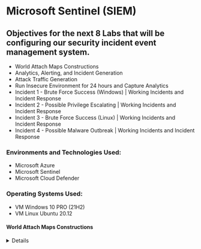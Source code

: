 # Microsoft Sentinel (SIEM)

## Objectives for the next 8 Labs that will be configuring our security incident event management system.

- World Attach Maps Constructions
- Analytics, Alerting, and Incident Generation
- Attack Traffic Generation
- Run Insecure Environment for 24 hours and Capture Analytics
- Incident 1 - Brute Force Success (Windows) | Working Incidents and Incident Response
- Incident 2 - Possible Privilege Escalating | Working Incidents and Incident Response
- Incident 3 - Brute Force Success (Linux) | Working Incidents and Incident Response
- Incident 4 - Possible Malware Outbreak | Working Incidents and Incident Response

### Environments and Technologies Used:

- Microsoft Azure
- Microsoft Sentinel
- Microsoft Cloud Defender

### Operating Systems Used:

- VM Windows 10 PRO (21H2)
- VM Linux Ubuntu 20.12

#### World Attach Maps Constructions
<details close>

<div>

</summary>


**Reminder: Check your Subscription’s Cost Analysis**

### Actions and Observations<b>

- In Sentinel, we will develop four distinct workbooks showcasing diverse forms of malicious traffic originating from various global locations, all directed at our resources.

- To streamline the process and minimize errors and inquiries, we will utilize pre-built JSON maps. However, we will still provide a comprehensive explanation of the entire process during the labs.

--- 

> Within Microsoft Sentinel | Workbooks, we will introduce a new workbook with the aim of constructing our map. It's important to note that Sentinel utilizes our Log Analytics Workspace, where we have ingested the relevant logs as part of the process.

<p align="center">
<img src="https://i.imgur.com/GAHuCZw.png" height="70%" width="70%" alt="Azure Free Account"/> 
</p>

- To enhance the clarity of the workbook, we will begin by removing the pre-included reports.
- Next, we will proceed to add a query for data retrieval.
- Within the Advanced Editor, we will paste the provided [KQL .JSON](https://github.com/joshmadakor1/Cyber-Course/blob/main/Sentinel-Maps(JSON)/linux-ssh-auth-fail.json) Information to further refine the configuration.

> Once you execute your query, the graph should populate with the corresponding data, providing a visual representation of the results.

<p align="center">
<img src="https://i.imgur.com/uQxkxWK.png" height="70%" width="70%" alt="Azure Free Account"/> 
</p>

> Please keep in mind that the graphs generated by each participant will differ since they are based on the attacks received within a specific timeframe. This ensures that the visual representations will reflect the unique data and experiences of each individual.

> By utilizing the provided KQL code, we are able to observe instances of Linux VM Authentication SSH Failures.
 Edit > Settings > Map Settings  

<p align="center">
<img src="https://i.imgur.com/NFxdvI5.png" height="70%" width="70%" alt="Azure Free Account"/> 
</p>

> At this stage, you have the flexibility to further customize both the map and its associated details according to your preferences. However, for the purposes of this demonstration, I will keep the settings at their default configuration.

> Let's proceed by saving the workbook. Once saved, we can then repeat the aforementioned steps for creating the other maps.

<p align="center">
<img src="https://i.imgur.com/acp1GEx.png" height="70%" width="70%" alt="Azure Free Account"/> 
</p

> Subsequently, we shall generate a chart illustrating instances of [MS SQL Authentication Fail](https://github.com/joshmadakor1/Cyber-Course/blob/main/Sentinel-Maps(JSON)/mssql-auth-fail.json)

<p align="center">
<img src="https://i.imgur.com/qwD55SO.png" height="70%" width="70%" alt="Azure Free Account"/> 
</p

> Let's proceed by reiterating the process for the following maps, utilizing the KQL code entry.

- [NSG Malicious Allowed In](https://github.com/joshmadakor1/Cyber-Course/blob/main/Sentinel-Maps(JSON)/nsg-malicious-allowed-in.json)

<p align="center">
<img src="https://i.imgur.com/BUhROQX.png" height="70%" width="70%" alt="Azure Free Account"/> 
</p

- [Windows RDP & SMB Authentication Failures](https://github.com/joshmadakor1/Cyber-Course/blob/main/Sentinel-Maps(JSON)/windows-rdp-auth-fail.json)

<p align="center">
<img src="https://i.imgur.com/uYY6Lgb.png" height="70%" width="70%" alt="Azure Free Account"/> 
</p

> We have the flexibility to modify and adjust the timeframe to examine the specific locations and nature of attacks that occurred within a particular time period. As an illustration, I will set the timeframe to 30 minutes:

<p align="center">
<img src="https://i.imgur.com/TeH4n5i.png" height="70%" width="70%" alt="Azure Free Account"/> 
</p

> You should possess four tailor-made workbooks appearing as such:

<p align="center">
<img src="https://i.imgur.com/nWqabDs.png" height="70%" width="70%" alt="Azure Free Account"/> 
</p

> During future labs, we will have the opportunity to generate our own attacks and incorporate them into these maps. For instance, if we create a virtual machine in Asia and proceed to attack the home base VM, a data point will be appended to the graphs based on the method of attack employed. 
<div>

### Troubleshooting: 

> If it has been 24 hours since the creation of the tracked resources on this map, and you are not observing any traffic to them, it is essential to verify the following:

1. Confirm if any logs appear by generating traffic manually.
2. Ensure that both virtual machines (VMs) are powered on.
3. Verify that Microsoft Defender for Cloud and the Data Collection Rules are accurately configured to collect logs from the VMs. Refer to the "Logging and Monitoring: Enable MDC and Configure Log Collection for Virtual Machines" section for guidance.
4. Ensure that logging is appropriately configured for MS SQL Server as described in the "Azure Intro: Creating our Subscription and First Resources" section.
5. If the NSG (Network Security Group) Flow Logs are empty, double-check their configuration based on the instructions provided in the "Logging and Monitoring: Enable MDC and Configure Log Collection for Virtual Machines" section.
6. Alternatively, you can proceed to the "Azure Sentinel: Attack Traffic Generation" section to generate some traffic. However, it is crucial to confirm that logging is correctly configured and visible before attempting this step.

<div> 

<details close>

---

</summary>

### Analytics, Alerting, and Incident Generation

- This lab will focus on Analytics, Alerting, and Incident Generation. Our primary focus will be on these areas throughout the lab.

- We will manually proceed to add the rules and subsequently trigger the alerts. Our objective is to thoroughly analyze and comprehend the alerts by dissecting them, gaining a deep understanding of the underlying events and actions taking place. 

![image](https://user-images.githubusercontent.com/109401839/235291419-36c75299-c9a9-4b64-a51c-f4b10ce43164.png)

> We will commence with a Windows machine performing a brute force attempt as our initial scenario.

``` 
SecurityEvent
| where EventID == 4625
| where TimeGenerated > ago(60m)
| summarize FailureCount = count() by SourceIP = IpAddress, EventID, Activity
| where FailureCount >= 10
```

> Let's input the following query into our Log Analytics workspace and execute it. The query will display the EventID 4625 occurrences within the specified timeframe, which in this case is 60 minutes. Following that, we will examine the categories and observe the failure count. This count will help us determine whether there were multiple instances of the same attack, or if there were 10 separate instances involving the same IP, EventID, and activity attempting the attack. The failure count provides this valuable insight.

> While we don't want to trigger an alert every time a user makes a few mistakes, if a certain user fails more than ten times, it becomes quite suspicious. In such cases, we can generate an alert to flag this activity as potentially malicious or suspicious.

<p align="center">
<img src="https://i.imgur.com/I883WLN.png" height="70%" width="70%" alt="Azure Free Account"/> 
</p

> Now we will proceed to add a query rule that mirrors the previous KQL query. 

<p align="center">
<img src="https://i.imgur.com/Sdmlb0o.png" height="70%" width="70%" alt="Azure Free Account"/> 
</p

- Regarding tactics and techniques, we will specifically choose "Credential Access" and "Brute Force" as our selections.
- Within the "Set rule logic" section, we will paste the query for the brute force attempt and carefully examine the query results. 

<p align="center">
<img src="https://i.imgur.com/ZxrEGLb.png" height="70%" width="70%" alt="Azure Free Account"/> 
</p

In the "Alert enrichment" section, specifically under "Entity Mapping," we will configure the following:

1. Set up IP Entity:
- Entity Type: Address
- Field Name: AttackerIP

2. Add a new entity:
- Set up Host:
  - Entity Type: Hostname
  - Field Name: DestinationHostName
By implementing these configurations, we can enhance the alert information with relevant entities such as IP addresses and hostnames. 

<p align="center">
<img src="https://i.imgur.com/lg2RUlr.png" height="70%" width="70%" alt="Azure Free Account"/> 
</p

> Suppose an attacker with the IP address  launches an attack on our network. In such a scenario, we will receive an initial alert. However, Azure Sentinel will track and correlate subsequent actions associated with that IP address, mapping them to additional alerts. This capability allows for a comprehensive view of the attacker's activities and helps identify any related threats or malicious actions. 

 <p align="center">
<img src="https://i.imgur.com/J65Xk3u.png" height="70%" width="70%" alt="Azure Free Account"/> 
</p>
<p align="center">
<img src="https://i.imgur.com/PC3RDMc.png" height="70%" width="70%" alt="Azure Free Account"/> 
</p>
	
> Our rule is now prepared for action, validated, and ready to be created. Once created, we should be able to observe any incidents it generates. It's worth noting that almost immediately after the rule's creation, an incident was generated, highlighting its effectiveness and swift response. 

 <p align="center">
<img src="https://i.imgur.com/Qod6yDw.png" height="70%" width="70%" alt="Azure Free Account"/> 
</p>
<p align="center">
<img src="https://i.imgur.com/kZ0rP3d.png" height="70%" width="70%" alt="Azure Free Account"/> 
</p>

> Located at the bottom left, we can click on "Investigate" to access a visually appealing infographic that provides a comprehensive overview of the attack on the host. This infographic offers a clear and concise representation of the attack, aiding in our understanding and analysis of the incident.

<p align="center">
<img src="https://i.imgur.com/lStgMAF.png" height="70%" width="70%" alt="Azure Free Account"/> 
</p

- Now, let's proceed to delete the test incident alert and the test alert. We will then import a set of authentic queries to work with, enabling us to analyze real-world scenarios and enhance our understanding of the system.  

> If you encountered any issues during this step and the query did not yield any incidents, you have an alternative option. You can remote into your VM intentionally and deliberately fail the login attempt ten times. By doing so, you will generate the desired incident and proceed with the subsequent steps of the lab successfully.

- To simplify the process, you can now download the query rule list, which will facilitate your workflow and make your tasks more efficient.

---

[Sentinel Analytics Rules](https://github.com/joshmadakor1/Cyber-Course/blob/main/Sentinel-Analytics-Rules/Sentinel-Analytics-Rules(KQL%20Alert%20Queries).json)

---

> Upon importing the rules, we have already witnessed the generation of three incidents. This serves as a testament to the effectiveness and productivity of our work.

<p align="center">
<img src="https://i.imgur.com/EJvKXa4.png" height="70%" width="70%" alt="Azure Free Account"/> 
</p

- The following are the imported active rules:

<p align="center">
<img src="https://i.imgur.com/6n3msm8.png" height="70%" width="70%" alt="Azure Free Account"/> 
</p

> Feel free to explore and familiarize yourself with each component. For instance, let's take a look at "CUSTOM: Possible Privilege Escalation (Global Admin Role Assignment)" rule. Under the "Set Rule Logic" section, we can examine the rule query and break it down into its components for better understanding.

```
AuditLogs
| where OperationName == "Add member to role" and Result == "success"
| where TargetResources[0].modifiedProperties[1].newValue == '"Company Administrator"' and TargetResources[0].type == "User"
| project TimeGenerated, OperationName, AssignedRole = TargetResources[0].modifiedProperties[1].newValue, InitiatorId = InitiatedBy.user.id, InitiatorUpn = InitiatedBy.user.userPrincipalName, TargetAccountId = TargetResources[0].id, TargetAccountUpn = TargetResources[0].userPrincipalName, InitiatorIpAddress = InitiatedBy.user.ipAddress, Status = Result
```
---

- Here is a breakdown of each line:

> "AuditLogs" represents the name of the table being queried, which typically stores logs pertaining to various actions performed within a Microsoft Azure environment.

``` | where OperationName == "Add a member to role" and Result == "success": ```

> This particular line in the query is designed to refine the results by filtering for entries where the operation name is "Add a member to the role" and the result is recorded as "success". This criterion helps narrow down the outcomes to exclusively display instances where users were successfully added to a role.

``` | where TargetResources[0].modifiedProperties[1].newValue == '"Company Administrator"' and TargetResources[0].type == "User": ``` 

> This line of the query serves as an additional filter to exclusively display entries where the modified property, located at index 1 of the first TargetResource (a resource involved in the operation), matches the string "Company Administrator". Furthermore, it ensures that the type of the first TargetResource is specifically identified as "User". This filtering condition is most likely employed to present successful attempts of adding a user to the "Company Administrator" role exclusively.

``` | project TimeGenerated, OperationName, AssignedRole = TargetResources[0].modifiedProperties[1].newValue, InitiatorId = InitiatedBy.user.id, InitiatorUpn = InitiatedBy.user.userPrincipalName, TargetAccountId = TargetResources[0].id, TargetAccountUpn = TargetResources[0].userPrincipalName, InitiatorIpAddress = InitiatedBy.user.ipAddress, Status = Result: ``` 

> This line in the query performs a projection operation by selecting specific columns from the filtered results. Additionally, it assigns them new names for improved readability and clarity. 

> The selected columns in this query encompass various crucial attributes. These include the timestamp of log generation (TimeGenerated), the name of the operation (OperationName), the assigned role (AssignedRole), which corresponds to the modified property at index 1 of the first TargetResource, the ID of the user who initiated the operation (InitiatorId), the user principal name of the initiating user (InitiatorUpn), the ID of the target account (TargetAccountId) corresponding to the first TargetResource, the user principal name of the target account (TargetAccountUpn) linked to the first TargetResource, the IP address of the initiating user (InitiatorIpAddress), and the operation status (Status), which signifies the outcome of the operation. These columns have been meticulously selected and renamed for enhanced readability and comprehension.

- Let's now explore the events that unfolded while you were reading my responses and I was typing them out.

<p align="center">
<img src="https://i.imgur.com/KFrBEEP.png" height="70%" width="70%" alt="Azure Free Account"/> 
</p

> Another brute force attempt was made on our Windows machine.
 

- Let's delve into the investigation and examine the details of this incident.

<p align="center">
<img src="https://i.imgur.com/gnY29zX.png" height="70%" width="70%" alt="Azure Free Account"/> 
</p

> Considering the recent occurrence of these attacks, it would be appropriate to revise the workbooks to ensure they accurately reflect the geolocation map within the timeframe of the attacks. This will provide us with a more up-to-date and comprehensive understanding of the attack patterns and their geographical origins.

![vivaldi_sbJlTVzF7M](https://user-images.githubusercontent.com/109401839/235295157-7cba01ca-2c81-4c49-b03d-7cab1c81fb77.png)

> In the last 30 minutes: 

![image](https://user-images.githubusercontent.com/109401839/235295217-06574230-fcb2-408e-b415-428896d83fe9.png)

> The entities within the workbooks provide us with valuable IP address information. These IP addresses offer insights into the sources of the attacks and assist in identifying the potential origins of malicious activities.

<details close>

<div>

</summary>

### Attack Traffic Generation

- In the spirit of assuming the role of an attacker, let's immerse ourselves in the lab by adopting the persona of a world-renowned black hat hacker. To simulate this scenario, we will initiate the generation of attack traffic intentionally, with the intention of triggering alerts and incident generation. This hands-on experience will allow us to gain deeper insights into the detection and response capabilities of the system.

To proceed with the lab activities, follow these steps:

1. Log into the "attack-vm" that was set up in our previous labs.
2. Open PowerShell as an administrator and install the Az module if it hasn't been installed already.
3. Optionally, download SQL Server Management Studio (SSMS) from the previous lab materials.
4. Download and install Visual Studio Code, which is a mandatory tool for this lab.
5. Run the PowerShell command "Install-Module Az" and select "Yes to All" when prompted to install the module and any dependencies.

By completing these steps, you will have the necessary tools and environment set up to generate the desired attack traffic and proceed with the lab exercises.

![mstsc_au4u5GMQEb](https://user-images.githubusercontent.com/109401839/235329774-464dbb88-f6f9-4e2c-bd1e-a058f73a8fa1.png)

- Download the ["Attack-Scripts"](https://github.com/joshmadakor1/Cyber-Course/tree/main/Attack-Scripts) PowerShell scripts and save the folder on your desktop. This will provide convenient access to the scripts during the lab activities.

<p align="center">
<img src="https://i.imgur.com/mz1FXq1.png" height="70%" width="70%" alt="Azure Free Account"/> 
</p

- Launch Visual Studio Code and navigate to the folder where you saved the "Attack-Scripts" PowerShell scripts. Open the folder in Visual Studio Code to begin working with the scripts and performing the necessary actions during the lab.

<p align="center">
<img src="https://i.imgur.com/W928lFG.png" height="70%" width="70%" alt="Azure Free Account"/> 
</p

> Note: While it is possible to perform the actions carried out by these scripts manually, it is beneficial to gain experience using scripts as they can enhance efficiency and versatility. If you find yourself uncertain about the purpose of each line in the script, feel free to copy and paste it into ChatGPT and request an explanation for each line at a specific age group. This will allow you to dissect and thoroughly understand the script, enabling further comprehension. Remember, knowledge builds over time, so take it step by step at your own pace.

> When using Visual Studio Code (VSC), you might encounter a prompt to install the PowerShell extension. Please proceed with installing the extension, as it will enhance your PowerShell scripting experience within VSC.

- Execute each of the following scripts one by one, carefully observing the outcomes reflected in the Log Analytics Workspace. Additionally, pay attention to the incident creation in Azure Sentinel. This will provide valuable insights into the effects of running these scripts and help you understand how they impact both the log analytics and incident detection components of the system.

- Proceed to run the script named "AAD-Brute-Force-Success-Simulator.ps1". This script simulates a successful brute force attack against Azure Active Directory (AAD). Alternatively, you can manually attempt to log into the Azure portal to mimic the same scenario. By executing this script or performing the login attempts, you will observe the corresponding results in the system.

Now let's analyze the different components of the script to gain a deeper understanding of its functionality. By dissecting the script, we can examine each component and comprehend how they work together to simulate a successful brute force attack.

Line 1: ```$tenantId = "xxxxxxxx-xxxx-xxxx-xxxx-xxxxxxxxxxxx" ```

> To locate your Tenant ID, navigate to the Azure Active Directory (AAD) Blade in the Azure Portal. You will be able to find your Tenant ID displayed in this section.

Line 2: ``` $username = "attacker@[your user name].onmicrosoft.com" ```

> Please provide a valid username that exists in your Azure Active Directory (AAD) Tenant. For example, in my case, the username would be "attacker@jnoriega232gmail.onmicrosoft.com". Use the appropriate username from your AAD Tenant when running the script.

Line 3: ``` $correct_password = "LabTest12345" ``` 

> Please enter the correct password for the specified user mentioned above. If you cannot recall the password, you can reset it by following these steps:

1. Open your web browser in incognito mode.
2. Sign in to Azure Active Directory (AAD) using the user's account.
3. Follow the password reset process provided by Azure AD to set a new password.
Once you have reset the password and obtained the new one, enter it when prompted while running the script.

Line 4: ``` $wrong_password = "___WRONG PASSWORD___" ``` 

> To simulate authentication failures, the script will deliberately use an incorrect password during the login attempts. This will trigger authentication failure events and help illustrate the impact of incorrect credentials on the system.

Line 5: ``` $max_attempts = 11  ``` 

> This parameter represents the number of consecutive login failures required before a successful login is simulated. 

> During the execution of the script, it will iterate through a loop, simulating 11 consecutive failed login attempts followed by 1 successful login attempt. This sequence will trigger an incident alert, indicating a potential security breach. 

<p align="center">
<img src="https://i.imgur.com/7p7qyZQ.png" height="70%" width="70%" alt="Azure Free Account"/> 
</p

> We can now go to our Log Analytics and view logs. 
Enter the query: 

```
// Failed AAD logon
let FailedLogons = SigninLogs
| where Status.failureReason == "Invalid username or password or Invalid on-premise username or password."
| where TimeGenerated > ago(1h)
| project TimeGenerated, Status = Status.failureReason, UserPrincipalName, UserId, UserDisplayName, AppDisplayName, AttackerIP = IPAddress, IPAddressFromResourceProvider, City = LocationDetails.city, State = LocationDetails.state, Country = LocationDetails.country, Latitude = LocationDetails.geoCoordinates.latitude, Longitude = LocationDetails.geoCoordinates.longitude
| summarize FailureCount = count() by AttackerIP, UserPrincipalName;
let SuccessfulLogons = SigninLogs
| where Status.errorCode == 0 
| where TimeGenerated > ago(1h)
| project TimeGenerated, Status = Status.errorCode, UserPrincipalName, UserId, UserDisplayName, AppDisplayName, AttackerIP = IPAddress, IPAddressFromResourceProvider, City = LocationDetails.city, State = LocationDetails.state, Country = LocationDetails.country, Latitude = LocationDetails.geoCoordinates.latitude, Longitude = LocationDetails.geoCoordinates.longitude
| summarize SuccessCount = count() by AuthenticationSuccessTime = TimeGenerated, AttackerIP, UserPrincipalName, UserId, UserDisplayName;
let BruteForceSuccesses = SuccessfulLogons
| join kind = inner FailedLogons on AttackerIP, UserPrincipalName;
BruteForceSuccesses
| project AttackerIP, TargetAccount = UserPrincipalName, UserId, FailureCount, SuccessCount, AuthenticationSuccessTime
```

> Executing this query will generate results that indicate a successful brute force attack in Azure Active Directory (AAD). Please allow some time for the results to populate, as they depend on the execution of the script. Be patient while waiting for the query results to display the outcomes of the script execution.

<p align="center">
<img src="https://i.imgur.com/HvksGSp.png" height="70%" width="70%" alt="Azure Free Account"/> 
</p

-Afterward, we will execute the script called "SQL-Brute-Force-Simulator.ps1". This script emulates a brute force attack on our MS SQL Server. As an alternative approach, we can manually attempt this by utilizing SSMS and deliberately logging in with incorrect credentials. To do so, simply make repeated failed login attempts (10 or more).

-Throughout the script's execution, it will make numerous authentication and login attempts. However, it's important to note that rapid login attempts might not always be accurately recorded. Hence, to mitigate this issue, we will cap the maximum attempts at 50. In the event of reaching this threshold, an incident alert will be triggered to notify us of a potential security breach.
	
<p align="center">
<img src="https://i.imgur.com/RZNIfTW.png" height="70%" width="70%" alt="Azure Free Account"/> 
</p	
	
> We can now access our Log Analytics platform to review the logs. Please input the following query:	
	
```
// Brute Force Attempt MS SQL Server
let IpAddress_REGEX_PATTERN = @"\b\d{1,3}\.\d{1,3}\.\d{1,3}\.\d{1,3}\b";
Event
| where EventLog == "Application"
| where EventID == 18456
| where TimeGenerated > ago(1hr)
| project TimeGenerated, AttackerIP = extract(IpAddress_REGEX_PATTERN, 0, RenderedDescription), DestinationHostName = Computer, RenderedDescription
| summarize FailureCount = count() by AttackerIP, DestinationHostName
| where FailureCount >= 10
```	

> Running this query will produce results that signify a brute force attack on our MS SQL Server. Please be patient as it may take some time for the results to populate, as they rely on the script's execution. Kindly allow sufficient time for the query results to reveal the outcomes of the script execution.
	
<p align="center">
<img src="https://i.imgur.com/L99lx3k.png" height="70%" width="70%" alt="Azure Free Account"/> 
</p

- Following that, we will employ the Malware-Generator-EICAR.ps1 script to simulate the creation of malware on our Windows VM. This step is designed to trigger an incident alert, promptly notifying us of a potential malware attack.

> We can execute this in PowerShell ISE, resulting in the creation of a Windows Security Alert. Alternatively, you have the option to create a .txt file and merge the two sections of the script into it. Saving the file will then trigger the desired alert.

To execute the command in PowerShell ISE, follow these steps:

1. Copy the Malware-Generator-EICAR.ps1 script from our attack scripts folder.
2. Paste the script into a new script file.
3. Modify the parameter for the total number of viruses to generate. Change it to 10.
4. Save the modified script.
5. Finally, run the script to initiate the generation of 10 viruses.

> The script conveniently automates the process for us, but we also have the option to manually perform these steps individually.

<p align="center">
<img src="https://i.imgur.com/nlzsZsj.png" height="70%" width="70%" alt="Azure Free Account"/> 
</p

- To manually initiate the generation of malware, follow these steps:

1. Open a new Notepad document.
2. Copy and paste the first and second half of the script side by side into the Notepad document.
3. Save the file as "EICAR" to the desktop or any desired location.

<p align="center">
<img src="https://i.imgur.com/JDwprcz.png" height="70%" width="70%" alt="Azure Free Account"/> 
</p

- It appears that we have received an alert from Windows Security indicating the necessity to configure ransomware protection.

<p align="center">
<img src="https://i.imgur.com/BNQtVOg.png" height="70%" width="70%" alt="Azure Free Account"/> 
</p

- We should observe the generated malware in both Defender for Cloud and Sentinel. In Sentinel, the detection will only appear if Windows Security has taken action, depending on the configured settings. If the malware is quarantined, you will need to manually take action to resolve it. Following that, please allow some time (which could be quite lengthy) and wait for the incident or use a KQL query to view the details of the incident.

<p align="center">
<img src="https://i.imgur.com/zo2Tu7K.png" height="70%" width="70%" alt="Azure Free Account"/> 
</p

- Subsequently, we will manually access the Azure portal to read the key vault secret named "Tenant-Global-Admin-Password." This action simulates a potential privilege escalation attack. Merely viewing the secret within the key vault should trigger an alert and generate an incident in Sentinel.

> To accomplish this, navigate to the Azure portal. Proceed to the Key Vault section and access the Secrets tab. Locate and select the "Tenant-Global-Admin-Password" secret. Choose the current version and then click on "Show Secret Value" to reveal the contents.

<p align="center">
<img src="https://i.imgur.com/I7YFZwc.png" height="70%" width="70%" alt="Azure Free Account"/> 
</p

- After an adequate amount of time has elapsed, we can proceed to the Log Analytics Workspace to examine the logs and identify any alerts that have been generated. Once our query starts returning results indicating a potential privilege escalation attack, we should anticipate the creation of an incident in Sentinel.

<p align="center">
<img src="https://i.imgur.com/TMGhth9.png" height="70%" width="70%" alt="Azure Free Account"/> 
</p

- We will now simulate an attack by manually toggling the Windows VM firewall, enabling and disabling it, and closely monitoring the resulting incidents.

> To proceed, we will first log into our Windows VM. Then, we will navigate to the Windows machine firewall by searching for "wf.msc". Once there, we will access the "Windows Defender Firewall Properties" and carefully review each tab, including the Domain Profile, Private Profile, and Public Profile. For each profile, we will enable the Firewall state and subsequently disable it to simulate the manipulation of firewall settings.

<p align="center">
<img src="https://i.imgur.com/et1fSTW.png" height="70%" width="70%" alt="Azure Free Account"/> 
</p

- As is customary, kindly allow some time for the logs to populate in the Log Analytics Workspace. Once the logs start appearing, we can anticipate the subsequent creation of an incident in Sentinel, triggered by the simulated attack involving host firewall tampering.
<p align="center">
<img src="https://i.imgur.com/9mJMNxB.png" height="70%" width="70%" alt="Azure Free Account"/> 
</p

<details close>

<details>
  <summary>Details</summary>

### Run Insecure Environment for 24 Hours and Capture Analytics

### Dataset 

Before 24 Hours: 
<div>

| Metric                   | Count
| ------------------------ | -----
| SecurityEvent            | 23146
| Syslog                   | 2123
| SecurityAlert            | 10
| SecurityIncident         | 267
| NSG Inbound Malicious Flows Allowed | 865

![Windows RDP   SMB Authentication Failure(Before)](https://user-images.githubusercontent.com/109401839/235335964-ef063912-f0b7-4761-a95b-911c21f240b7.png)

![Linux SSH Auth Failure (Before)](https://user-images.githubusercontent.com/109401839/235335965-63e57ce1-2d54-4256-a86c-4e7962eda71e.png)

![MySQL Authentication Failures(Before)](https://user-images.githubusercontent.com/109401839/235335966-25b63a64-750c-4275-9f54-a5ec72bd0a7c.png)

![nsg-malicious-allowed-in (before)](https://user-images.githubusercontent.com/109401839/235335967-faab4541-ea6c-4276-8b17-1b446613ff9f.png)

HELPER QUERIES	
		
	Helper KQL Queries
		
Start Time	

``` 
"range x from 1 to 1 step 1
| project StartTime = ago(24h), StopTime = now()"
 ``` 
	
![vivaldi_TqMaMGLc0s](https://user-images.githubusercontent.com/109401839/235334642-729e7798-48b3-43ea-870b-85ed6425f3c1.png)
	
Stop Time			
Security Events (Windows VMs)	"SecurityEvent
| where TimeGenerated >= ago(24h)
| count"

		
Syslog (Linux VMs)	"Syslog
| where TimeGenerated >= ago(24h)
| count"	

	
SecurityAlert (Microsoft Defender for Cloud)	"SecurityAlert
| where DisplayName !startswith ""CUSTOM"" and DisplayName !startswith ""TEST""
| where TimeGenerated >= ago(24h)
| count"
		
Security Incident (Sentinel Incidents)	"SecurityIncident
| where TimeGenerated >= ago(24h)
| count"	

	
NSG Inbound Malicious Flows Allowed	"AzureNetworkAnalytics_CL 
| where FlowType_s == ""MaliciousFlow"" and AllowedInFlows_d > 0
| where TimeGenerated >= ago(24h)
| count"

	
NSG Inbound Malicious Flows Blocked	"AzureNetworkAnalytics_CL 
| where FlowType_s == ""MaliciousFlow"" and DeniedInFlows_d > 0
| where TimeGenerated >= ago(24h)
| count"		

![image](https://user-images.githubusercontent.com/109401839/235336299-df51515e-aea1-424d-a880-572722e5627b.png)

### Incident Response & System Hardening

<div>

</summary>

- We will now proceed with the incidents being generated in Azure Sentinel, following the NIST 800-61 Incident Management Lifecycle. Please utilize the provided [Playbook](https://docs.google.com/document/d/1EQ5MzN95POLaRIMulYg3PIH3UGHtDNcGdkFvgOXyEXQ/edit). As you handle each incident, it is advisable to take notes after completing each step for documentation purposes.

- Step 1: Preparation
(We have already completed this step by ingesting all logs into the Log Analytics Workspace and Sentinel, as well as configuring alert rules.)

- Step 2: Detection & Analysis (You may have different alerts/incidents)

1. Set Severity, Status, and Owner for the incident.
2. View Full Details using the New Experience interface.
3. Review the Activity Log to understand the incident's history.
4. Analyze Entities and Incident Timelines to check for any additional suspicious activities.
5. "Investigate" the incident to determine its scope.
6. Inspect the entities involved and search for related events.
7. Evaluate the legitimacy of the incident (True Positive, False Positive, etc.).
8. If it is a True Positive, continue with the next steps. If it is a False Positive, close the incident.

- Step 3: Containment, Eradication, and Recovery
Follow the steps outlined in the simple Incident Response PlayBook to contain, eradicate, and recover from the incident.

- Step 4: Document Findings/Information and Close the Incident in Sentinel.

<details close>

<div>

</summary>

Incident 1 - Brute Force Success (Windows) - Working Incidents and Incident Response

- We will initiate the response to the Brute Force Success incident on our Windows VM by first establishing the severity level, updating the status, and assigning an owner.

<p align="center">
<img src="https://i.imgur.com/Tn8sOsl.png" height="70%" width="70%" alt="Azure Free Account"/> 
</p

- Next, we will proceed to examine the full details of the incident. Please navigate to the incident details using the new experience interface.

<p align="center">
<img src="https://i.imgur.com/JmZedRE.png" height="70%" width="70%" alt="Azure Free Account"/> 
</p

- Now, let us proceed with observing the Activity Log to review the incident's history and gain a comprehensive understanding of the events that have occurred.

<p align="center">
<img src="https://i.imgur.com/SOD2sXl.png" height="70%" width="70%" alt="Azure Free Account"/> 
</p

- Next, we will shift our attention to observing the Entities and Incident Timelines. This will allow us to determine if the entities involved in the incident are associated with any other attacks or suspicious activities.

<p align="center">
<img src="https://i.imgur.com/CGVqNXT.png" height="70%" width="70%" alt="Azure Free Account"/> 
</p

- By clicking on the IP Address, we can access the corresponding Geo Data and gain insights into the geographic location associated with the IP. 

<p align="center">
<img src="https://i.imgur.com/yGe40wf.png" height="70%" width="70%" alt="Azure Free Account"/> 
</p

- Proceed with the investigation of the incident, persistently working to determine its scope and extent.

<p align="center">
<img src="https://i.imgur.com/l9aNh87.png" height="70%" width="70%" alt="Azure Free Account"/> 
</p

-  In case we come across related alerts associated with this attacker, we can explore the correlation between their IP address and other activities. It appears that they are connected to 80 other events, and further investigation into these events may provide valuable insights. 

-  This attacker is associated with 6 attempted Brute Force Attacks and has successfully executed over 13 Brute Force Attacks.

 <p align="center">
<img src="https://i.imgur.com/NulWczg.png" height="70%" width="70%" alt="Azure Free Account"/> 
</p>
<p align="center">
<img src="https://i.imgur.com/64nxWCr.png" height="70%" width="70%" alt="Azure Free Account"/> 
</p>

- To access more data, navigate to the "All Aggregated Nodes" view in KQL (Kusto Query Language). This will provide a broader perspective and enable you to explore additional information and insights.

<p align="center">
<img src="https://i.imgur.com/DQJIVZa.png" height="70%" width="70%" alt="Azure Free Account"/> 
</p>
	
- This information can be viewed and analyzed using KQL (Kusto Query Language). 

```
let GetIPRelatedAlerts = (v_IP_Address: string) {
    SecurityAlert
    | summarize arg_max(TimeGenerated, *) by SystemAlertId
    | extend entities = todynamic(Entities)
    | mv-expand entities
    | project-rename entity=entities
    | where entity['Type'] == 'ip' and entity['Address'] =~ v_IP_Address
    | project-away entity
};
GetIPRelatedAlerts(@'174.65.157.233')
```

- Additionally, we can observe that our "windows-vm" appears to be a likely compromised system, given its involvement in an additional 230 incidents/alerts. This indicates a significant level of suspicious activity and raises concerns about the compromised state of the system.

<p align="center">
<img src="https://i.imgur.com/U87NFAb.png" height="70%" width="70%" alt="Azure Free Account"/> 
</p>

- Now, it is crucial to determine the legitimacy of the incident, classifying it as either a True Positive (genuine security issue) or a False Positive (a benign or erroneous event). Assessing the incident's validity will help guide further actions and response strategies.

- To aid in determining the legitimacy of the incident, we can utilize the analytics rule to delve deeper into the attacker's activities. By doing so, we can gather more comprehensive insights into their actions, thereby enabling us to uncover additional information and potentially identify any other nefarious activities they may be involved in.

```
// Brute Force Success Windows
let FailedLogons = SecurityEvent
| where EventID == 4625 and LogonType == 3
| where TimeGenerated > ago(60m)
| summarize FailureCount = count() by AttackerIP = IpAddress, EventID, Activity, LogonType, DestinationHostName = Computer
| where FailureCount >= 5;
let SuccessfulLogons = SecurityEvent
| where EventID == 4624 and LogonType == 3
| where TimeGenerated > ago(60m)
| summarize SuccessfulCount = count() by AttackerIP = IpAddress, LogonType, DestinationHostName = Computer, AuthenticationSuccessTime = TimeGenerated;
SuccessfulLogons
| join kind = leftouter FailedLogons on DestinationHostName, AttackerIP, LogonType
| project AuthenticationSuccessTime, AttackerIP, DestinationHostName, FailureCount, SuccessfulCount
```
Via [Cheat Sheet](https://github.com/joshmadakor1/Cyber-Course/blob/main/KQL-Query-Cheat-Sheet.md) 

- To refine our analysis, we will add a clause to identify entities that have had successful logins within the last 24 hours or within any desired timeframe. This will enable us to focus on the entities that have experienced recent successful login activities and help us uncover any potential security threats associated with them.

```
SecurityEvent
| where EventID == 4624
| distinct Account
``` 

<p align="center">
<img src="https://i.imgur.com/Bk0XpLZ.png" height="70%" width="70%" alt="Azure Free Account"/> 
</p>

- To further refine our analysis, we can narrow down our focus by utilizing the IP address of the attacker. This will allow us to gather more specific and targeted information about the activities associated with that particular IP address, aiding us in better understanding the nature and extent of the attack.

```
| where ipaddress == "174.65.157.233"
```

and remove: 

``` | distinct Account ```

<p align="center">
<img src="https://i.imgur.com/g9IXS5d.png" height="70%" width="70%" alt="Azure Free Account"/> 
</p>

- Based on the findings, I have reached the conclusion that this incident is a False Positive. Allow me to explain why. Despite the recorded "successful" attempts, further analysis reveals that the attacker persisted in their brute force attempts without achieving any actual successful login. Upon inspecting the action from the identified IP address, it becomes apparent that the main concern lies in the persistent nature of this threat actor. Given enough time, they could potentially breach the system.

- In accordance with the incident management process, we would typically proceed if the incident were a true positive. However, since it is a false positive in this case, we will close it out. Nonetheless, it is crucial to acknowledge that the network security posture is inadequate. As a result, we will address this issue by prioritizing the hardening of our systems to significantly reduce the likelihood of such incidents in the future. 

<p align="center">
<img src="https://i.imgur.com/uqAAOQ5.png" height="70%" width="70%" alt="Azure Free Account"/> 
</p>

- Next, we will move on to the phase of Containment, Eradication, and Recovery. To guide us through this process, let's refer to the Incident Response Playbook. This playbook outlines the recommended steps and actions to be taken to contain the incident, eliminate any threats, and restore the affected systems to a secure state. Following the playbook will help ensure an effective and coordinated response to the incident.

### Incident Description
<div>
This incident involves observation of potential brute force attempts against a Windows VM.

### Initial Response Actions
<div>

- Verify the authenticity of the alert or report

- Immediately isolate the machine and change the password of the affected user.

- Identify the origin of the attacks and determine if they are attacking or involved with anything else.

- Determine how and when the attack occurred
Are the NSGs not being locked down? If so, check other NSGs

- Assess the potential impact of the incident.

- What type of account was it? Permissions?

### Containment and Recovery
<div>

- Lock down the NSG assigned to that VM/Subnet, either entirely, or to allow only necessary traffic

- Reset the affected user’s password

- Enable MFA

### Document Findings and Close out Incident

<p align="center">
<img src="https://i.imgur.com/3OUfoDF.png" height="70%" width="70%" alt="Azure Free Account"/> 
</p>

- As part of the containment measures, we will restrict access to the VM by allowing only our specified IP address to connect. This can be achieved by configuring the firewall rules to permit incoming connections exclusively from our IP address and specifying the subnet mask as /32, which restricts access to only that specific IP address. By implementing this restriction, we can minimize the risk of unauthorized access to the VM and strengthen its security.

<p align="center">
<img src="https://i.imgur.com/lawDyVC.png" height="70%" width="70%" alt="Azure Free Account"/> 
</p>

- To bolster security measures across all our VMs, we will proceed with removing the unrestricted RDP (Remote Desktop Protocol) rule that was previously configured. This deliberate action is essential in eliminating any potential vulnerabilities that could be exploited through brute force attacks targeting the RDP service. By uniformly removing this rule from all our VMs, we significantly reduce the attack surface and reinforce the overall security posture of our systems. This proactive approach is crucial for mitigating the risk of unauthorized access and ensuring a robust defense against potential threats.

### Incident 2 - Possible Privilege Escalation - Working Incidents and Incident Response
<details close>

<div>

</summary>

We will do the samething again. 

![possible esdc](https://user-images.githubusercontent.com/109401839/235338529-973af8de-1de3-4dec-b6db-ca0c81d30ce0.PNG)

This has 525 Events and 25 alerts.

This was from our Powershell script I left running. We know it is a false positive since it came from my virtual machine by the matching IP address. However, if this is a real incident. We have to investigate something that is generating so many alerts. 

![vivaldi_H4U6CQUlEx](https://user-images.githubusercontent.com/109401839/235338626-7d6c3450-24c8-4821-90e3-5b2e2dbefc27.png)

Since this is within the organisation, I would just call the user and confirm the details with them. Lets pretend the user was just doing normal duties is a pentester, and corobrated with their manager to conduct this. Then we can just close it. False Positive - Inaccurate Data. 

![vivaldi_FTRBwqoRdM](https://user-images.githubusercontent.com/109401839/235338746-d2c7a33f-d1ac-4cd0-ac3d-6b032e2445cc.png)

So far I closed 3 Incidents, 1 Brute Force, 1 Permission Escalating , 1 Duplicate of the Brute force. 

![vivaldi_MjJTET0DBT](https://user-images.githubusercontent.com/109401839/235338870-1c478632-83f8-4777-b593-cb21196276b6.png)

### Incident 3 - Brute Force Success (Linux) - Microsoft Sentinel Working Incidents and Incident Response
<details close>

<div>

</summary>

In my lab, I did not have any successful Linux brute force, but we do have attempts. 

![vivaldi_mEYswyeMRa](https://user-images.githubusercontent.com/109401839/235338903-0c6a9c81-82ea-4838-96d3-f6dfb699aa1f.png)

![vivaldi_aRwcdARuEr](https://user-images.githubusercontent.com/109401839/235338914-a1daed59-f86f-4106-882e-fd8d22626e16.png)

![vivaldi_eKo6RDjcN3](https://user-images.githubusercontent.com/109401839/235338939-aabf588d-120c-410e-b21d-eba1e47ad97b.png)

We can use this KQL query to confirm if they actually Brute Force in or not to do our due diligence. 

![vivaldi_oWXidzLFP1](https://user-images.githubusercontent.com/109401839/235338986-b81f3604-1aaf-4534-aaf6-357e6b638bb8.png)

We did not, we can close this as a Benign- True Positive because there was an attempt, no successful brute forces. We can specify further by grabbing each IP Address and customising the query. First lets get more info. 

This would be good for example, 10,000 IP Addresses in an organisation was attempting to brute force and we wanted to narrow it down to just 1 IP. 

We can reset the passwords. 

![vivaldi_tQnuejPL1A](https://user-images.githubusercontent.com/109401839/235339178-8710f60a-838c-4773-b271-49038fb9bae3.png)

- Refering to the playbook, lets see if they are related to any other event. 

> They are, we remediated this by reseting password of compromsied user viritual machine and locked down NSG. 

Now we can close it as a Benign- True Positive. Closed.

- Impact of Incident

> Account was a non admin account on a linux virtual machine, possibly low impact, however attacker is invovled in many other incidents. These wil be remediated by NSG hardening. 

### Incident 4 - Possible Malware Outbreak - Working Incidents and Incident Response
<details close>

<div>

</summary>

![vivaldi_cmkHl8ibDk](https://user-images.githubusercontent.com/109401839/235339661-ed54b589-0d13-440e-9f8d-d1901c8076dd.png)

![vivaldi_iK4n16GqXA](https://user-images.githubusercontent.com/109401839/235339714-28549a49-b758-40a7-badf-cb90fcd73602.png)

![vivaldi_2ggFSrbzOX](https://user-images.githubusercontent.com/109401839/235339755-a413874f-da99-4781-a076-3cc49bb7a7d8.png)

Here do not know if the extended alerts are actually related to the incident. In thsi case malware, but it can be as typically with a breach, threat actors drop malware in as well. 

> Note: Several other alerts raised. 

We can examine the query that generated this alert. 

![vivaldi_ulG9cGZsXz](https://user-images.githubusercontent.com/109401839/235339859-2eb3d7c1-55a5-4a16-b396-1f1a0d405e3e.png)

This can be filtered by comprised entity category in KQL. 

![vivaldi_7ytY4TuYHb](https://user-images.githubusercontent.com/109401839/235339840-376912f2-8e7f-4cf3-a4ee-8bd6ba4fb9a7.png)

We can add another query to see if there is no action necessary and if the malware was remediated. 

![vivaldi_7aC88zFKiR](https://user-images.githubusercontent.com/109401839/235339918-c3fdaba0-4dc6-427a-a342-dd469a384561.png)

Which looks like it was automatically remidiated. 

We can do our due diligence and make sure by viewing the the file path. 

![vivaldi_8tIZy1xL5Q](https://user-images.githubusercontent.com/109401839/235339965-2fd9de11-2b8e-4011-8a8b-47ccd9708971.png)

It is benign true positive. 

![vivaldi_EPWAjpIU5D](https://user-images.githubusercontent.com/109401839/235340033-f65d3618-a31a-4d8f-810a-3bf5f076cffc.png)

That is it for the SIEM labs, I will mass close the tickets as Benign Positive - Suspicious but expected. 

![vivaldi_pL3PCdQkUO](https://user-images.githubusercontent.com/109401839/235340122-ae0340b3-58bb-482b-9871-0afb6e7cc5af.png)

Next part, we will harden the environment after 24 hours and document it. 

Now lets wait 24 hours. 

![vivaldi_Vbe3M5A01o](https://user-images.githubusercontent.com/109401839/235340150-0b193cd6-dbb7-4c01-b256-e5fc26c0e267.png)
